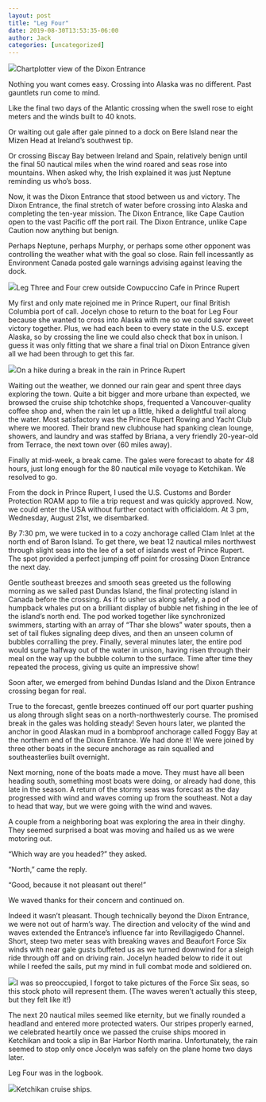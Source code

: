 ```yaml
---
layout: post
title: "Leg Four"
date: 2019-08-30T13:53:35-06:00
author: Jack
categories: [uncategorized]
---
```


![](http://windleblo.com/wp-content/uploads/2019/08/Screenshot-6-1024x576.png)Chartplotter view of the Dixon Entrance

Nothing you want comes easy. Crossing into Alaska was no different. Past gauntlets run come to mind.

Like the final two days of the Atlantic crossing when the swell rose to eight meters and the winds built to 40 knots.

Or waiting out gale after gale pinned to a dock on Bere Island near the Mizen Head at Ireland’s southwest tip.

Or crossing Biscay Bay between Ireland and Spain, relatively benign until the final 50 nautical miles when the wind roared and seas rose into mountains. When asked why, the Irish explained it was just Neptune reminding us who’s boss.

Now, it was the Dixon Entrance that stood between us and victory. The Dixon Entrance, the final stretch of water before crossing into Alaska and completing the ten-year mission. The Dixon Entrance, like Cape Caution open to the vast Pacific off the port rail. The Dixon Entrance, unlike Cape Caution now anything but benign.

Perhaps Neptune, perhaps Murphy, or perhaps some other opponent was controlling the weather what with the goal so close. Rain fell incessantly as Environment Canada posted gale warnings advising against leaving the dock.

![](http://windleblo.com/wp-content/uploads/2019/08/IMG_7458-e1567191445107-1024x768.jpg)Leg Three and Four crew outside Cowpuccino Cafe in Prince Rupert

My first and only mate rejoined me in Prince Rupert, our final British Columbia port of call. Jocelyn chose to return to the boat for Leg Four because she wanted to cross into Alaska with me so we could savor sweet victory together. Plus, we had each been to every state in the U.S. except Alaska, so by crossing the line we could also check that box in unison. I guess it was only fitting that we share a final trial on Dixon Entrance given all we had been through to get this far.

![](http://windleblo.com/wp-content/uploads/2019/08/IMG_7459-e1567191647692-768x1024.jpg)On a hike during a break in the rain in Prince Rupert

Waiting out the weather, we donned our rain gear and spent three days exploring the town. Quite a bit bigger and more urbane than expected, we browsed the cruise ship tchotchke shops, frequented a Vancouver-quality coffee shop and, when the rain let up a little, hiked a delightful trail along the water. Most satisfactory was the Prince Rupert Rowing and Yacht Club where we moored. Their brand new clubhouse had spanking clean lounge, showers, and laundry and was staffed by Briana, a very friendly 20-year-old from Terrace, the next town over (60 miles away).

Finally at mid-week, a break came. The gales were forecast to abate for 48 hours, just long enough for the 80 nautical mile voyage to Ketchikan. We resolved to go.

From the dock in Prince Rupert, I used the U.S. Customs and Border Protection ROAM app to file a trip request and was quickly approved. Now, we could enter the USA without further contact with officialdom. At 3 pm, Wednesday, August 21st, we disembarked. 

By 7:30 pm, we were tucked in to a cozy anchorage called Clam Inlet at the north end of Baron Island. To get there, we beat 12 nautical miles northwest through slight seas into the lee of a set of islands west of Prince Rupert. The spot provided a perfect jumping off point for crossing Dixon Entrance the next day.

Gentle southeast breezes and smooth seas greeted us the following morning as we sailed past Dundas Island, the final protecting island in Canada before the crossing. As if to usher us along safely, a pod of humpback whales put on a brilliant display of bubble net fishing in the lee of the island’s north end. The pod worked together like synchronized swimmers, starting with an array of “Thar she blows” water spouts, then a set of tail flukes signaling deep dives, and then an unseen column of bubbles corralling the prey. Finally, several minutes later, the entire pod would surge halfway out of the water in unison, having risen through their meal on the way up the bubble column to the surface. Time after time they repeated the process, giving us quite an impressive show!

Soon after, we emerged from behind Dundas Island and the Dixon Entrance crossing began for real.

True to the forecast, gentle breezes continued off our port quarter pushing us along through slight seas on a north-northwesterly course. The promised break in the gales was holding steady! Seven hours later, we planted the anchor in good Alaskan mud in a bombproof anchorage called Foggy Bay at the northern end of the Dixon Entrance. We had done it! We were joined by three other boats in the secure anchorage as rain squalled and southeasterlies built overnight.

Next morning, none of the boats made a move. They must have all been heading south, something most boats were doing, or already had done, this late in the season. A return of the stormy seas was forecast as the day progressed with wind and waves coming up from the southeast. Not a day to head that way, but we were going with the wind and waves.

A couple from a neighboring boat was exploring the area in their dinghy. They seemed surprised a boat was moving and hailed us as we were motoring out.

“Which way are you headed?” they asked.

“North,” came the reply.

“Good, because it not pleasant out there!”

We waved thanks for their concern and continued on.

Indeed it wasn’t pleasant. Though technically beyond the Dixon Entrance, we were not out of harm’s way. The direction and velocity of the wind and waves extended the Entrance’s influence far into Revillagigedo Channel. Short, steep two meter seas with breaking waves and Beaufort Force Six winds with near gale gusts buffeted us as we turned downwind for a sleigh ride through off and on driving rain. Jocelyn headed below to ride it out while I reefed the sails, put my mind in full combat mode and soldiered on.

![](http://windleblo.com/wp-content/uploads/2019/08/cwfr2wdr56031.jpg)I was so preoccupied, I forgot to take pictures of the Force Six seas, so this stock photo will represent them. (The waves weren’t actually this steep, but they felt like it!)

The next 20 nautical miles seemed like eternity, but we finally rounded a headland and entered more protected waters. Our stripes properly earned, we celebrated heartily once we passed the cruise ships moored in Ketchikan and took a slip in Bar Harbor North marina. Unfortunately, the rain seemed to stop only once Jocelyn was safely on the plane home two days later.

Leg Four was in the logbook.

![](http://windleblo.com/wp-content/uploads/2019/08/IMG_7470-1024x768.jpg)Ketchikan cruise ships.